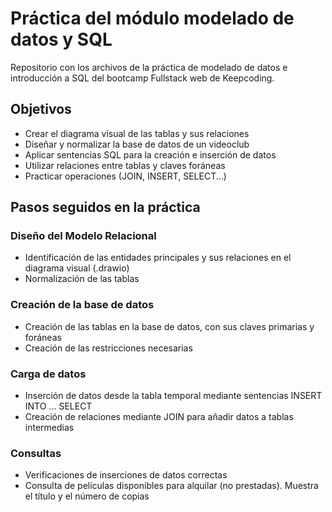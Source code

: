 # Práctica del módulo modelado de datos y SQL

Repositorio con los archivos de la práctica de modelado de datos e introducción a SQL del bootcamp Fullstack web de Keepcoding.

## Objetivos

- Crear el diagrama visual de las tablas y sus relaciones
- Diseñar y normalizar la base de datos de un videoclub
- Aplicar sentencias SQL para la creación e inserción de datos
- Utilizar relaciones entre tablas y claves foráneas
- Practicar operaciones (JOIN, INSERT, SELECT...)

## Pasos seguidos en la práctica

### Diseño del Modelo Relacional

- Identificación de las entidades principales y sus relaciones en el diagrama visual (.drawio)
- Normalización de las tablas

### Creación de la base de datos

- Creación de las tablas en la base de datos, con sus claves primarias y foráneas
- Creación de las restricciones necesarias

### Carga de datos

- Inserción de datos desde la tabla temporal mediante sentencias INSERT INTO ... SELECT
- Creación de relaciones mediante JOIN para añadir datos a tablas intermedias

### Consultas

- Verificaciones de inserciones de datos correctas
- Consulta de películas disponibles para alquilar (no prestadas). Muestra el título y el número de copias
